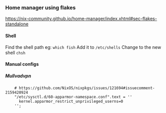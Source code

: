 ### Home manager using flakes

https://nix-community.github.io/home-manager/index.xhtml#sec-flakes-standalone

#### Shell

Find the shell path eg: `which fish`
Add it to `/etc/shells`
Change to the new shell `chsh`

#### Manual configs

##### Mullvadvpn

```
    # https://github.com/NixOS/nixpkgs/issues/121694#issuecomment-2159420924
    "/etc/sysctl.d/60-apparmor-namespace.conf".text = ''
      kernel.apparmor_restrict_unprivileged_userns=0
    '';
```